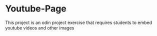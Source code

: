 # Youtube-Page
This project is an odin project exercise that requires students to embed youtube videos and other images 
